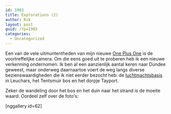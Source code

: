 ```yaml
---
id: 1903
title: Explorations (2)
author: Rik
layout: post
guid: /?p=1903
categories:
  - Uncategorized
---
```

Een van de vele uitmuntentheden van mijn nieuwe <a href="http://oneplus.net/">One Plus One</a> is de voortreffelijke camera. Om die eens goed uit te proberen heb ik een nieuwe verkenning ondernomen. Ik ben al een aanzienlijk aantal keren naar Dundee geweest, maar onderweg daarnaartoe voert de weg langs diverse bezienswaardigheden die ik niet eerder bezocht heb: de <a href="http://www.raf.mod.uk/rafleuchars/">luchtmachtsbasis</a> in Leuchars, het Tentsmuir bos en het dorpje Tayport.

Zeker de wandeling door het bos en het duin naar het strand is de moeite waard. Oordeel zelf over de foto's:

[nggallery id=62]